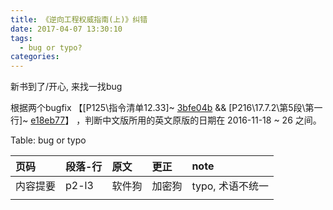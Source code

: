 ```yaml
---
title: 《逆向工程权威指南(上)》纠错
date: 2017-04-07 13:30:10
tags:
  - bug or typo?
categories:
---
```



<!--more-->




<div style="display: none;">
{% raw %}


{% blockquote [author[, source]] [link] [source_link_title] %}
content
{% endblockquote %}


{% codeblock [title] [lang:language] [url] [link text] %}
code snippet
{% endcodeblock %}

``` [language] [title] [url] [link text] 
code snippet 
```


{% img [class names] /path/to/image [width] [height] [title text [alt text]] %}

{% asset_img slug [title] %}


{% endraw %}
</div>

新书到了/开心, 来找一找bug

<!--more-->
根据两个bugfix 
【[P125\指令清单12.33]~
[3bfe04b](https://github.com/dennis714/RE-for-beginners/commit/3bfe04ba68d595b34632476eb0adf1a949a57d47) && 
[P216\17.7.2\第5段\第一行]~
[e18eb77](https://github.com/dennis714/RE-for-beginners/commit/e18eb770a0a1952ad1ca816286a37b138e62abbe)】
，判断中文版所用的英文原版的日期在 2016-11-18 ~ 26 之间。


Table: bug or typo

|页码    |段落-行  |原文            | 更正               |note     |
|:-------|:-------|:---------------|:------------------|:--------|
|内容提要 |p2-l3   |软件狗          |加密狗              |typo, 术语不统一|
|||||








